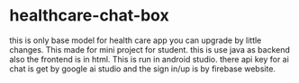 # healthcare-chat-box
this is only base model for health care app you can upgrade by little changes. This made for mini project for student. this is use java as backend also the frontend is in html. This is run in android studio. there api key for ai chat is get by google ai studio and the sign in/up is by firebase website.
